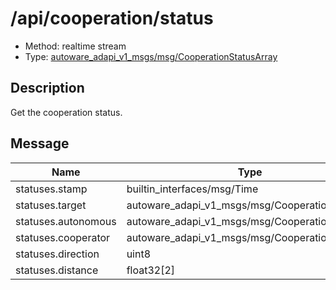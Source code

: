 <!-- This file is generated by a tool. Do not edit directly. -->

# /api/cooperation/status

- Method: realtime stream
- Type: [autoware_adapi_v1_msgs/msg/CooperationStatusArray](../../../types/autoware_adapi_v1_msgs/msg/cooperation_status_array.md)

## Description

Get the cooperation status.

## Message

| Name                | Type                                           | Description |
| ------------------- | ---------------------------------------------- | ----------- |
| statuses.stamp      | builtin_interfaces/msg/Time                    | T.B.D.      |
| statuses.target     | autoware_adapi_v1_msgs/msg/CooperationTarget   | T.B.D.      |
| statuses.autonomous | autoware_adapi_v1_msgs/msg/CooperationDecision | T.B.D.      |
| statuses.cooperator | autoware_adapi_v1_msgs/msg/CooperationDecision | T.B.D.      |
| statuses.direction  | uint8                                          | T.B.D.      |
| statuses.distance   | float32[2]                                     | T.B.D.      |
